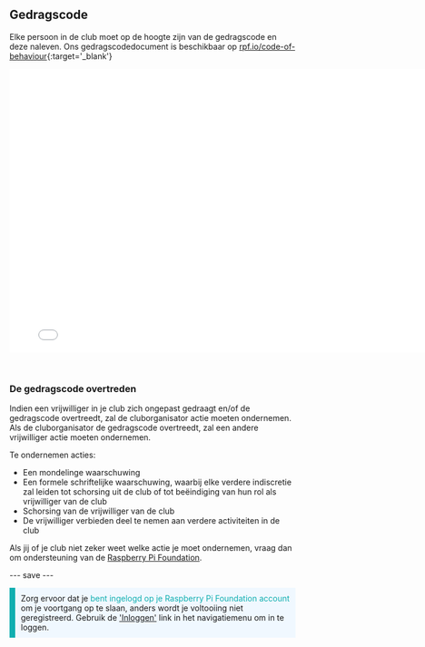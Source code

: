 ## Gedragscode

Elke persoon in de club moet op de hoogte zijn van de gedragscode en deze naleven. Ons gedragscodedocument is beschikbaar op [rpf.io/code-of-behaviour](http://rpf.io/code-of-behaviour){:target='_blank'}

<embed src="images/Raspberry_Pi_Foundation-safeguarding-code-of-behaviour.pdf" width="790" height="500" 
 type="application/pdf">
  </p> 
  
  <p spaces-before="0">
    <br>
  </p>
<h3 spaces-before="0">
  De gedragscode overtreden
</h3>

<p spaces-before="0">
  Indien een vrijwilliger in je club zich ongepast gedraagt en/of de gedragscode overtreedt, zal de cluborganisator actie moeten ondernemen. Als de cluborganisator de gedragscode overtreedt, zal een andere vrijwilliger actie moeten ondernemen.
</p>

<p spaces-before="0">
  Te ondernemen acties:
</p>

<ul>
  <li>
    Een mondelinge waarschuwing
  </li>
  <li>
    Een formele schriftelijke waarschuwing, waarbij elke verdere indiscretie zal leiden tot schorsing uit de club of tot beëindiging van hun rol als vrijwilliger van de club
  </li>
  <li>
    Schorsing van de vrijwilliger van de club
  </li>
  <li>
    De vrijwilliger verbieden deel te nemen aan verdere activiteiten in de club
  </li>
</ul>

<p spaces-before="0">
  Als jij of je club niet zeker weet welke actie je moet ondernemen, vraag dan om ondersteuning van de <a href="mailto:safeguarding@raspberrypi.org">Raspberry Pi Foundation</a>.
</p>

<p spaces-before="0">
  --- save ---
</p>

<p style="border-left: solid; border-width:10px; border-color: #0faeb0; background-color: aliceblue; padding: 10px;">
Zorg ervoor dat je <span style="color: #0faeb0">bent ingelogd op je Raspberry Pi Foundation account</span> om je voortgang op te slaan, anders wordt je voltooiing niet geregistreerd. Gebruik de <a href="https://my.raspberrypi.org/login">'Inloggen'</a> link in het navigatiemenu om in te loggen.
</p>

